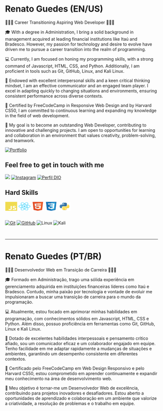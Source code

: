 # Renato Guedes (EN/US)

👨‍💻🚀 Career Transitioning Aspiring Web Developer 🚀👨‍💻

🎓 With a degree in Administration, I bring a solid background in management acquired at leading financial institutions like Itaú and Bradesco. However, my passion for technology and desire to evolve have driven me to pursue a career transition into the realm of programming.

💻 Currently, I am focused on honing my programming skills, with a strong command of Javascript, HTML, CSS, and Python. Additionally, I am proficient in tools such as Git, GitHub, Linux, and Kali Linux.

🧠 Endowed with excellent interpersonal skills and a keen critical thinking mindset, I am an effective communicator and an engaged team player. I excel in adapting quickly to changing situations and environments, ensuring consistent performance across diverse contexts.

📜 Certified by FreeCodeCamp in Responsive Web Design and by Harvard CS50, I am committed to continuous learning and expanding my knowledge in the field of web development.

🎯 My goal is to become an outstanding Web Developer, contributing to innovative and challenging projects. I am open to opportunities for learning and collaboration in an environment that values creativity, problem-solving, and teamwork.

[![Portfolio](https://img.shields.io/badge/Portfolio-FF5722?style=for-the-badge&logo=todoist&logoColor=white)](https://renatoguedes-dev.github.io/portfolio/)

## Feel free to get in touch with me

<a href="https://www.linkedin.com/in/renato-guedes-7a7aba116/" target="_blank"><img src="https://img.shields.io/badge/-LinkedIn-%230077B5?style=for-the-badge&logo=linkedin&logoColor=white" target="_blank"></a>
[![Instagram](https://img.shields.io/badge/-Instagram-%23FFF?style=for-the-badge&logo=instagram)](https://www.instagram.com/renato.guedess/)
[![Perfil DIO](https://img.shields.io/badge/-Meu%20Perfil%20na%20DIO-0077B5?style=for-the-badge)](https://www.dio.me/users/renatomoraisguedes)
<br>

## Hard Skills

<div style="display: inline_block">
  <img align="center" alt="Renato-Js" height="30" width="40" src="https://raw.githubusercontent.com/devicons/devicon/master/icons/javascript/javascript-plain.svg">
  <img align="center" alt="Renato-React" height="30" width="40" src="https://raw.githubusercontent.com/devicons/devicon/master/icons/react/react-original.svg">
  <img align="center" alt="Renato-HTML" height="30" width="40" src="https://raw.githubusercontent.com/devicons/devicon/master/icons/html5/html5-original.svg">
  <img align="center" alt="Rentao-CSS" height="30" width="40" src="https://raw.githubusercontent.com/devicons/devicon/master/icons/css3/css3-original.svg">
  <img align="center" alt="Renato-Python" height="30" width="40" src="https://raw.githubusercontent.com/devicons/devicon/master/icons/python/python-original.svg">
<br>
</div>
<br>

[![Git](https://img.shields.io/badge/Git-000?style=for-the-badge&logo=git&logoColor=E94D5F)](https://git-scm.com/doc)
[![GitHub](https://img.shields.io/badge/GitHub-000?style=for-the-badge&logo=github&logoColor=30A3DC)](https://docs.github.com/)
![Linux](https://img.shields.io/badge/Linux-000?style=for-the-badge&logo=linux&logoColor=FCC624)
![Kali](https://img.shields.io/badge/Kali-000?style=for-the-badge&logo=kalilinux&logoColor=white)
      
<br>

---

# Renato Guedes (PT/BR)

👨‍💻🚀 Desenvolvedor Web em Transição de Carreira 🚀👨‍💻

🎓 Formado em Administração, trago uma sólida experiência em gerenciamento adquirida em instituições financeiras líderes como Itaú e Bradesco. Contudo, minha paixão por tecnologia e vontade de evoluir me impulsionaram a buscar uma transição de carreira para o mundo da programação.

💻 Atualmente, estou focado em aprimorar minhas habilidades em programação, com conhecimentos sólidos em Javascript, HTML, CSS e Python. Além disso, possuo proficiência em ferramentas como Git, GitHub, Linux e Kali Linux.

🧠 Dotado de excelentes habilidades interpessoais e pensamento crítico afiado, sou um comunicador eficaz e um colaborador engajado em equipe. Tenho facilidade em me adaptar rapidamente a mudanças de situações e ambientes, garantindo um desempenho consistente em diferentes contextos.

📜 Certificado pelo FreeCodeCamp em Web Design Responsivo e pelo Harvard CS50, estou comprometido em aprender continuamente e expandir meu conhecimento na área de desenvolvimento web.

🎯 Meu objetivo é tornar-me um Desenvolvedor Web de excelência, contribuindo para projetos inovadores e desafiadores. Estou aberto a oportunidades de aprendizado e colaboração em um ambiente que valorize a criatividade, a resolução de problemas e o trabalho em equipe.
